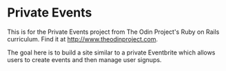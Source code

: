 # Private Events

This is for the Private Events project from The Odin Project's Ruby on Rails curriculum. Find it at http://www.theodinproject.com.

The goal here is to build a site similar to a private Eventbrite which allows users to create events and then manage user signups.

